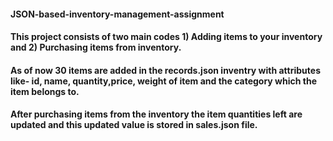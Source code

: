 #### JSON-based-inventory-management-assignment<br>
#### This project consists of two main codes 1) Adding items to your inventory and 2) Purchasing items from inventory.<br>
#### As of now 30 items are added in the records.json inventry with attributes like- id, name, quantity,price, weight of item and the category which the item belongs to.<br>
#### After purchasing items from the inventory the item quantities left are updated and this updated value is stored in sales.json file.
